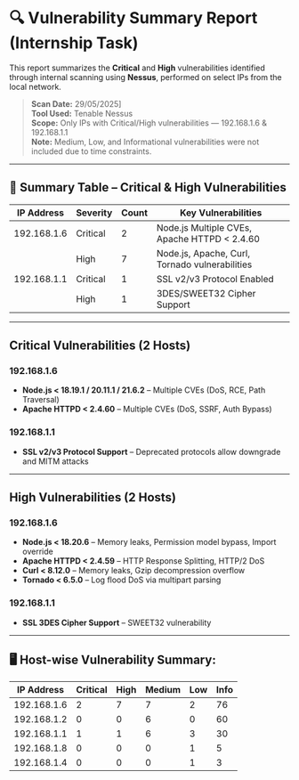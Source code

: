 # 🔍 Vulnerability Summary Report (Internship Task)

This report summarizes the **Critical** and **High** vulnerabilities identified through internal scanning using **Nessus**, performed on select IPs from the local network.

>  **Scan Date:** 29/05/2025]  
>  **Tool Used:** Tenable Nessus  
>  **Scope:** Only IPs with Critical/High vulnerabilities — 192.168.1.6 & 192.168.1.1  
>  **Note:** Medium, Low, and Informational vulnerabilities were not included due to time constraints.

---

## 📌 Summary Table – Critical & High Vulnerabilities

| IP Address     | Severity  | Count | Key Vulnerabilities                                 |
|----------------|-----------|-------|-----------------------------------------------------|
| 192.168.1.6    |  Critical | 2     | Node.js Multiple CVEs, Apache HTTPD < 2.4.60        |
|                |  High     | 7     | Node.js, Apache, Curl, Tornado vulnerabilities      |
| 192.168.1.1    |  Critical | 1     | SSL v2/v3 Protocol Enabled                          |
|                |  High     | 1     | 3DES/SWEET32 Cipher Support                         |

---

##  Critical Vulnerabilities (2 Hosts)

###  192.168.1.6
- **Node.js < 18.19.1 / 20.11.1 / 21.6.2** – Multiple CVEs (DoS, RCE, Path Traversal)
- **Apache HTTPD < 2.4.60** – Multiple CVEs (DoS, SSRF, Auth Bypass)

###  192.168.1.1
- **SSL v2/v3 Protocol Support** – Deprecated protocols allow downgrade and MITM attacks

---

##  High Vulnerabilities (2 Hosts)

###  192.168.1.6
- **Node.js < 18.20.6** – Memory leaks, Permission model bypass, Import override
- **Apache HTTPD < 2.4.59** – HTTP Response Splitting, HTTP/2 DoS
- **Curl < 8.12.0** – Memory leaks, Gzip decompression overflow
- **Tornado < 6.5.0** – Log flood DoS via multipart parsing

###  192.168.1.1
- **SSL 3DES Cipher Support** – SWEET32 vulnerability

---


## 🖥️ Host-wise Vulnerability Summary:

| IP Address  | Critical | High | Medium | Low | Info |
| ----------- | -------- | ---- | ------ | --- | ---- |
| 192.168.1.6 | 2        | 7    | 7      | 2   | 76   |
| 192.168.1.2 | 0        | 0    | 6      | 0   | 60   |
| 192.168.1.1 | 1        | 1    | 6      | 3   | 30   |
| 192.168.1.8 | 0        | 0    | 0      | 1   | 5    |
| 192.168.1.4 | 0        | 0    | 0      | 1   | 3    |
